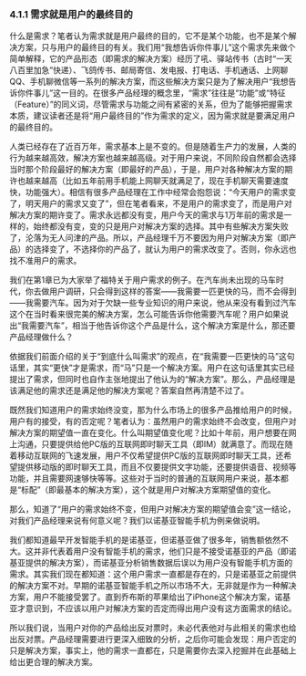 ### 4.1.1 需求就是用户的最终目的

什么是需求？笔者认为需求就是用户最终的目的，它不是某个功能，也不是某个解决方案，只与用户的最终目的有关。我们用“我想告诉你件事儿”这个需求先来做个简单解释，它的产品形态（即需求的解决方案）经历了吼、驿站传书（古时“一天八百里加急”快递）、飞鸽传书、邮局寄信、发电报、打电话、手机通话、上网聊QQ、手机聊微信等一系列的解决方案，而这些解决方案只是为了解决用户“我想告诉你件事儿”这一目的。在很多产品经理的概念里，“需求”往往是“功能”或“特征（Feature）”的同义词，尽管需求与功能之间有紧密的关系，但为了能够把握需求本质，建议读者还是将“用户最终目的”作为需求的定义，因为需求就是要满足用户的最终目的。

人类已经存在了近百万年，需求基本上是不变的。但是随着生产力的发展，人类的行为越来越高效，解决方案也越来越高级。对于用户来说，不同阶段自然都会选择当时那个阶段最好的解决方案（即最好的产品），于是，用户对各种解决方案的期许也越来越高（比如五年前用手机能上网聊天就满足了，现在手机聊天需要速度快，功能强大）。相信有很多产品经理在工作中经常会抱怨说：“今天用户的需求变了，明天用户的需求又变了”，但在笔者看来，不是用户的需求变了，而是用户对解决方案的期许变了。需求永远都没有变，用户今天的需求与1万年前的需求是一样的，始终都没有变，变的只是用户对解决方案的选择。其中有些解决方案失败了，沦落为无人问津的产品。所以，产品经理千万不要因为用户对解决方案（即产品）的选择变了，不选择你的产品了，就认为用户的需求改变了。否则，你永远也找不准用户的需求。

我们在第1章已为大家举了福特关于用户需求的例子。在汽车尚未出现的马车时代，你去做用户调研，只会得到这样的答案——我需要一匹更快的马，而不会得到——我需要汽车。因为对于欠缺一些专业知识的用户来说，他从来没有看到过汽车这个在当时看来很完美的解决方案，怎么可能告诉你他需要汽车呢？用户如果说出“我需要汽车”，相当于他告诉你这个产品是什么，这个解决方案是什么，那还要产品经理做什么？

依据我们前面介绍的关于“到底什么叫需求”的观点，在“我需要一匹更快的马”这句话里，其实“更快”才是需求，而“马”只是一个解决方案。用户在这句话里其实已经提出了需求，但同时也自作主张地提出了他认为的“解决方案”。那么，产品经理是该满足他的需求还是满足他的解决方案呢？答案自然再清楚不过了。

既然我们知道用户的需求始终没变，那为什么市场上的很多产品推给用户的时候，用户有的接受，有的否定呢？笔者认为：虽然用户的需求始终不会改变，但用户对解决方案的期望值一直在变化。什么叫期望值变化呢？比如十年前，用户想要在网上沟通，只要提供给他PC版的互联网即时聊天工具（即IM）就满意了。而现在随着移动互联网的飞速发展，用户不仅希望提供PC版的互联网即时聊天工具，还希望提供移动版的即时聊天工具，而且不仅要提供文字功能，还要提供语音、视频等功能，并且需要网速够快等等。这些对于当时的普通的互联网用户来说，基本都是“标配”（即最基本的解决方案），这个就是用户对解决方案期望值的变化。

那么，知道了“用户的需求始终不变，但用户对解决方案的期望值会变”这一结论，对我们产品经理来说有何意义呢？我们以诺基亚智能手机为例来做说明。

我们都知道最早开发智能手机的是诺基亚，但诺基亚做了很多年，销售额依然不大。这并非代表着用户没有智能手机的需求，他们只是不接受诺基亚的产品（即诺基亚提供的解决方案），而诺基亚分析销售数据后误以为用户没有智能手机方面的需求。其实我们现在都知道：这个用户需求一直都是存在的，只是诺基亚之前提供的解决方案不对。早期的诺基亚智能手机之所以市场不大，无非就是作为一种解决方案，用户不能接受罢了。直到乔布斯的苹果给出了iPhone这个解决方案，诺基亚才意识到，不应该以用户对解决方案的否定而得出用户没有这方面需求的结论。

所以我们说，当用户对你的产品给出反对票时，未必代表他对与此相关的需求也给出反对票。产品经理需要进行更深入细致的分析，之后你可能会发现：用户否定的只是解决方案，事实上，他的需求一直都在，只是需要你去深入挖掘并在此基础上给出更合理的解决方案。
